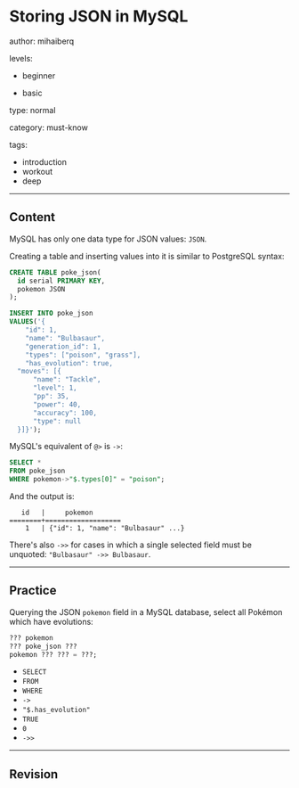 # Storing JSON in MySQL
author: mihaiberq

levels:

  - beginner

  - basic

type: normal

category: must-know

tags:
  - introduction
  - workout
  - deep

---
## Content

MySQL has only one data type for JSON values: `JSON`.

Creating a table and inserting values into it is similar to PostgreSQL syntax:
```SQL
CREATE TABLE poke_json(
  id serial PRIMARY KEY,
  pokemon JSON
);

INSERT INTO poke_json
VALUES('{
	"id": 1,
	"name": "Bulbasaur",
	"generation_id": 1,
	"types": ["poison", "grass"],
	"has_evolution": true,
  "moves": [{
      "name": "Tackle",
      "level": 1,
      "pp": 35,
      "power": 40,
      "accuracy": 100,
      "type": null
  }]}');
```
MySQL's equivalent of `@>` is `->`:
```SQL
SELECT *
FROM poke_json
WHERE pokemon->"$.types[0]" = "poison";
```
And the output is:
```
   id   |     pokemon
========+===================
    1   | {"id": 1, "name": "Bulbasaur" ...}
```
There's also `->>` for cases in which a single selected field must be unquoted: `"Bulbasaur" ->> Bulbasaur`.

---
## Practice

Querying the JSON `pokemon` field in a MySQL database, select all Pokémon which have evolutions:
```SQL
??? pokemon
??? poke_json ???
pokemon ??? ??? = ???;
```
* `SELECT`
* `FROM`
* `WHERE`
* `->`
* `"$.has_evolution"`
* `TRUE`
* `0`
* `->>`

---
## Revision
